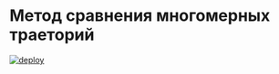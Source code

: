 # Метод сравнения многомерных траеторий

[![deploy](https://github.com/Willsem/compare-trajectories/actions/workflows/deploy.yml/badge.svg)](https://github.com/Willsem/compare-trajectories/actions/workflows/deploy.yml)
